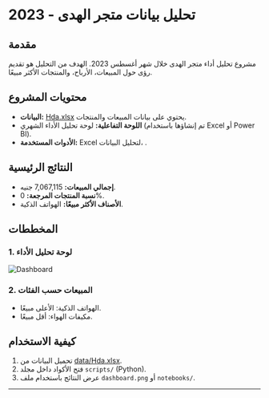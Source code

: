 # تحليل بيانات متجر الهدى - 2023

## مقدمة
مشروع تحليل أداء متجر الهدى خلال شهر أغسطس 2023. الهدف من التحليل هو تقديم رؤى حول المبيعات، الأرباح، والمنتجات الأكثر مبيعًا.

## محتويات المشروع
- **البيانات:** [Hda.xlsx](data/Hda.xlsx) يحتوي على بيانات المبيعات والمنتجات.
- **اللوحة التفاعلية:** لوحة تحليل الأداء الشهري (تم إنشاؤها باستخدام Excel أو Power BI).
- **الأدوات المستخدمة:** Excel لتحليل البيانات، .

## النتائج الرئيسية
- **إجمالي المبيعات:** 7,067,115 جنيه.
- **نسبة المنتجات المرجعة:** 0%.
- **الأصناف الأكثر مبيعًا:** الهواتف الذكية.

## المخططات
### 1. لوحة تحليل الأداء
![Dashboard](visualizations/dashboard.png)

### 2. المبيعات حسب الفئات
- الهواتف الذكية: الأعلى مبيعًا.
- مكيفات الهواء: أقل مبيعًا.

## كيفية الاستخدام
1. تحميل البيانات من [data/Hda.xlsx](data/Hda.xlsx).
2. فتح الأكواد داخل مجلد `scripts/` (Python).
3. عرض النتائج باستخدام ملف `dashboard.png` أو `notebooks/`.

---
